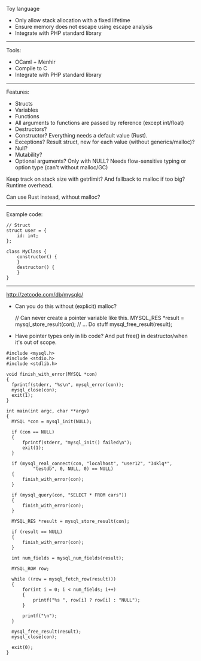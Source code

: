 Toy language

* Only allow stack allocation with a fixed lifetime
* Ensure memory does not escape using escape analysis
* Integrate with PHP standard library

---

Tools:

* OCaml + Menhir
* Compile to C
* Integrate with PHP standard library

---

Features:

* Structs
* Variables
* Functions
* All arguments to functions are passed by reference (except int/float)
* Destructors?
* Constructor? Everything needs a default value (Rust).
* Exceptions? Result struct, new for each value (without generics/malloc)?
* Null?
* Mutability?
* Optional arguments? Only with NULL? Needs flow-sensitive typing or option type (can't without malloc/GC)

Keep track on stack size with getrlimit? And fallback to malloc if too big? Runtime overhead.

Can use Rust instead, without malloc?

---

Example code:

```
// Struct
struct user = {
    id: int;
};

class MyClass {
    constructor() {
    }
    destructor() {
    }
}
```

---

http://zetcode.com/db/mysqlc/

* Can you do this without (explicit) malloc?

    // Can never create a pointer variable like this.
    MYSQL_RES *result = mysql_store_result(con);
    // ... Do stuff
    mysql_free_result(result);

* Have pointer types only in lib code? And put free() in destructor/when it's out of scope.
 
```
#include <mysql.h>
#include <stdio.h>
#include <stdlib.h>

void finish_with_error(MYSQL *con)
{
  fprintf(stderr, "%s\n", mysql_error(con));
  mysql_close(con);
  exit(1);
}

int main(int argc, char **argv)
{
  MYSQL *con = mysql_init(NULL);

  if (con == NULL)
  {
      fprintf(stderr, "mysql_init() failed\n");
      exit(1);
  }

  if (mysql_real_connect(con, "localhost", "user12", "34klq*",
          "testdb", 0, NULL, 0) == NULL)
  {
      finish_with_error(con);
  }

  if (mysql_query(con, "SELECT * FROM cars"))
  {
      finish_with_error(con);
  }

  MYSQL_RES *result = mysql_store_result(con);

  if (result == NULL)
  {
      finish_with_error(con);
  }

  int num_fields = mysql_num_fields(result);

  MYSQL_ROW row;

  while ((row = mysql_fetch_row(result)))
  {
      for(int i = 0; i < num_fields; i++)
      {
          printf("%s ", row[i] ? row[i] : "NULL");
      }

      printf("\n");
  }

  mysql_free_result(result);
  mysql_close(con);

  exit(0);
}
```
